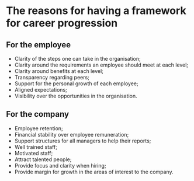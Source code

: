 # The reasons for having a framework for career progression

## For the employee

- Clarity of the steps one can take in the organisation;
- Clarity around the requirements an employee should meet at each level;
- Clarity around benefits at each level;
- Transparency regarding peers;
- Support for the personal growth of each employee;
- Aligned expectations;
- Visibility over the opportunities in the organisation.

## For the company

- Employee retention;
- Financial stability over employee remuneration;
- Support structures for all managers to help their reports;
- Well trained staff;
- Motivated staff;
- Attract talented people;
- Provide focus and clarity when hiring;
- Provide margin for growth in the areas of interest to the company.

